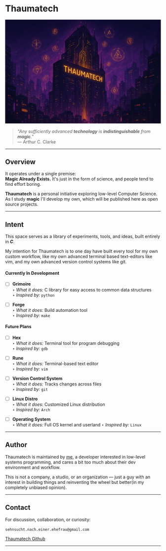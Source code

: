 # Thaumatech

<p align="center">
  <img src="assets/thaumatech.png" alt="Thaumatech Logo"/>
</p>

> _"*Any sufficiently advanced **technology** is **indistinguishable** from **magic**.*"_  
> — Arthur C. Clarke

---

## Overview

It operates under a single premise:  
**Magic Already Exists.** It's just in the form of science, and people tend to find effort boring.

**Thaumatech** is a personal initiative exploring low-level Computer Science. As I study **magic** I'll develop my own, which will be published here as open source projects.

---

## Intent

This space serves as a library of experiments, tools, and ideas, built entirely in **_C_**.

My intention for Thaumatech is to one day have built every tool for my own custom workflow, like my own advanced terminal based text-editors like vim, and my own advanced version control systems like git.

#### Currently In Development

- [ ] **Grimoire**  
       ‣ _What it does:_ C library for easy access to common data structures  
       ‣ _Inspired by:_ `python`

- [ ] **Forge**  
       ‣ _What it does:_ Build automation tool  
       ‣ _Inspired by:_ `make`

#### Future Plans

- [ ] **Hex**  
       ‣ _What it does:_ Terminal tool for program debugging  
       ‣ _Inspired by:_ `gdb`

- [ ] **Rune**  
       ‣ _What it does:_ Terminal-based text editor  
       ‣ _Inspired by:_ `vim`

- [ ] **Version Control System**  
       ‣ _What it does:_ Tracks changes across files  
       ‣ _Inspired by:_ `git`

- [ ] **Linux Distro**  
       ‣ _What it does:_ Customized Linux distribution  
       ‣ _Inspired by:_ `Arch`

- [ ] **Operating System**  
       ‣ _What it does:_ Full OS kernel and userland
      ‣ _Inspired by:_ `Linux`

---

## Author

Thaumatech is maintained by <a href="https://sehnsucht-nach-einer-ehefrau.vercel.app" target="_blank">me</a>, a developer interested in low-level systems programming, and cares a bit too much about their dev environment and workflow.

This is not a company, a studio, or an organization — just a guy with an interest in building things and reinventing the wheel but better(in my completely unbiased opinion).

---

## Contact

For discussion, collaboration, or curiosity:

`sehnsucht.nach.einer.ehefrau@gmail.com`

[Thaumatech Github](https://github.com/thaumatech)

---
